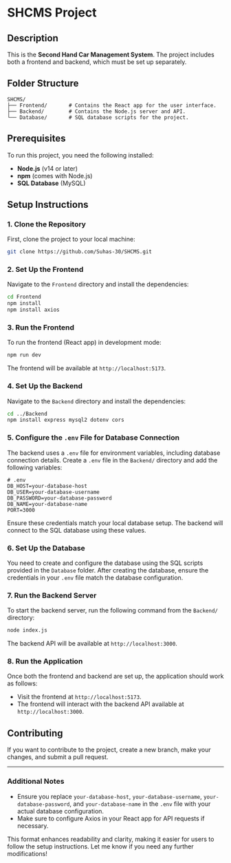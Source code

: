 # SHCMS Project

## Description
This is the **Second Hand Car Management System**. The project includes both a frontend and backend, which must be set up separately.

## Folder Structure
```
SHCMS/
├── Frontend/       # Contains the React app for the user interface.
├── Backend/        # Contains the Node.js server and API.
└── Database/       # SQL database scripts for the project.
```

## Prerequisites
To run this project, you need the following installed:
- **Node.js** (v14 or later)
- **npm** (comes with Node.js)
- **SQL Database** (MySQL)

## Setup Instructions

### 1. Clone the Repository
First, clone the project to your local machine:
```bash
git clone https://github.com/Suhas-30/SHCMS.git
```

### 2. Set Up the Frontend
Navigate to the `Frontend` directory and install the dependencies:
```bash
cd Frontend
npm install
npm install axios
```

### 3. Run the Frontend 
To run the frontend (React app) in development mode:
```bash
npm run dev
```
The frontend will be available at `http://localhost:5173`.

### 4. Set Up the Backend
Navigate to the `Backend` directory and install the dependencies:
```bash
cd ../Backend
npm install express mysql2 dotenv cors
```

### 5. Configure the `.env` File for Database Connection
The backend uses a `.env` file for environment variables, including database connection details. Create a `.env` file in the `Backend/` directory and add the following variables:
```plaintext
# .env
DB_HOST=your-database-host
DB_USER=your-database-username
DB_PASSWORD=your-database-password
DB_NAME=your-database-name
PORT=3000
```
Ensure these credentials match your local database setup. The backend will connect to the SQL database using these values.

### 6. Set Up the Database
You need to create and configure the database using the SQL scripts provided in the `Database` folder. After creating the database, ensure the credentials in your `.env` file match the database configuration.

### 7. Run the Backend Server
To start the backend server, run the following command from the `Backend/` directory:
```bash
node index.js
```
The backend API will be available at `http://localhost:3000`.

### 8. Run the Application
Once both the frontend and backend are set up, the application should work as follows:
- Visit the frontend at `http://localhost:5173`.
- The frontend will interact with the backend API available at `http://localhost:3000`.

## Contributing
If you want to contribute to the project, create a new branch, make your changes, and submit a pull request.

---

### Additional Notes
- Ensure you replace `your-database-host`, `your-database-username`, `your-database-password`, and `your-database-name` in the `.env` file with your actual database configuration.
- Make sure to configure Axios in your React app for API requests if necessary.

This format enhances readability and clarity, making it easier for users to follow the setup instructions. Let me know if you need any further modifications!
